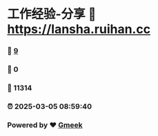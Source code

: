 # 工作经验-分享 :link: https://lansha.ruihan.cc 
### :page_facing_up: [9](https://lansha.ruihan.cc/tag.html) 
### :speech_balloon: 0 
### :hibiscus: 11314 
### :alarm_clock: 2025-03-05 08:59:40 
### Powered by :heart: [Gmeek](https://github.com/Meekdai/Gmeek)
